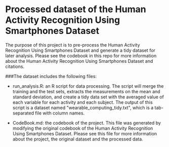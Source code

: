 # Processed dataset of the Human Activity Recognition Using Smartphones Dataset

The purpose of this project is to pre-process the Human Activity Recognition Using Smartphones Dataset and generate a tidy dataset for later analysis. Please see the codebook in this repo for more information about the Human Activity Recognition Using Smartphones Dataset and citations. 

###The dataset includes the following files:

- run\_analysis.R: an R script for data processing. The script will merge the training and the test sets, extracts the measurements on the mean and standard deviation, and create a tidy data set with the averaged value of each variable for each activity and each subject. The output of this script is a dataset named "wearable_computing_tidy.txt", which is a tab-separated file with column names. 

- CodeBook.md: the codebook of the project. This file was generated by modifying the original codebook of the Human Activity Recognition Using Smartphones Dataset. Please see this file for more information about the project, the original dataset and the processed data.

